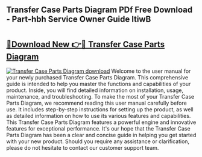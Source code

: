 ## Transfer Case Parts Diagram PDf Free Download - Part-hbh Service Owner Guide ltiwB

# <h2><a href="http://dfj8af0.blite.top/?on=Transfer+Case+Parts+Diagram">🔗Download New 👉🔴 Transfer Case Parts Diagram</a></h2>

[![Transfer Case Parts Diagram download](https://i.imgur.com/lujVjoI.png)](http://dfj8af0.blite.top/?on=Transfer+Case+Parts+Diagram)
Welcome to the user manual for your newly purchased Transfer Case Parts Diagram. This comprehensive guide is intended to help you master the functions and capabilities of your product. Inside, you will find detailed information on installation, usage, maintenance, and troubleshooting. To make the most of your Transfer Case Parts Diagram, we recommend reading this user manual carefully before use. It includes step-by-step instructions for setting up the product, as well as detailed information on how to use its various features and capabilities. This Transfer Case Parts Diagram features a powerful engine and innovative features for exceptional performance. It's our hope that the Transfer Case Parts Diagram has been a clear and concise guide in helping you get started with your new product. Should you require any assistance or clarification, please do not hesitate to contact our customer support team.
